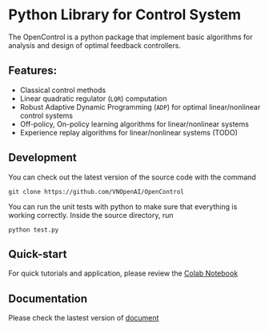 # Python Library for Control System

The OpenControl is a python package that implement basic algorithms for analysis and design of optimal feedback controllers.

## Features:

- Classical control methods
- Linear quadratic regulator (``LQR``) computation
- Robust Adaptive Dynamic Programming (``ADP``) for optimal linear/nonlinear control systems
- Off-policy, On-policy learning algorithms for linear/nonlinear systems
- Experience replay algorithms for linear/nonlinear systems (TODO)

## Development

You can check out the latest version of the source code with the command

   `git clone https://github.com/VNOpenAI/OpenControl`

You can run the unit tests with python to make sure that everything is
working correctly.  Inside the source directory, run

   `python test.py`

## Quick-start

For quick tutorials and application, please review the [Colab Notebook](https://colab.research.google.com/drive/10mYMDliuOZD5i-YqmD9noOL8JDhC6t3x?usp=sharing)

## Documentation 

Please check the lastest version of [document](https://opencontrol.readthedocs.io/en/latest/intro.html)